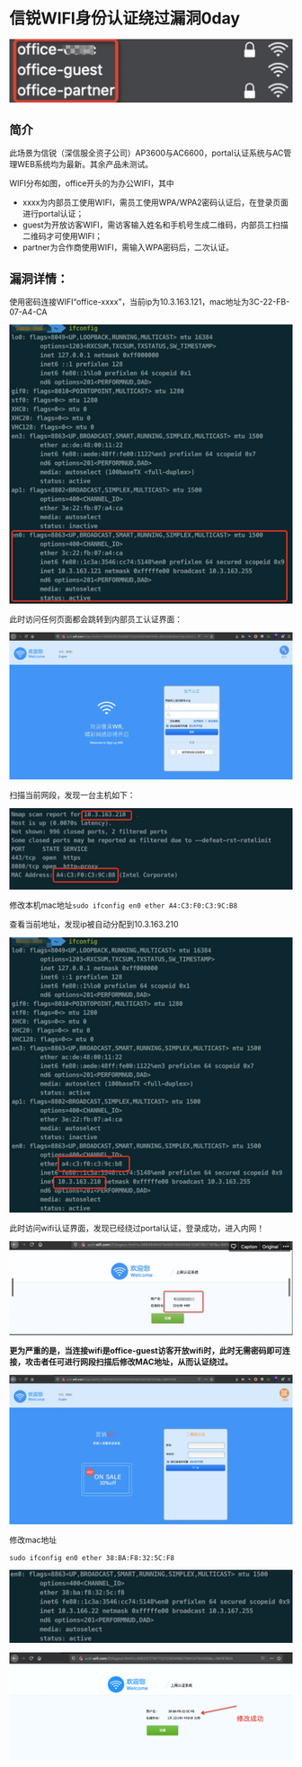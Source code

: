 # 信锐WIFI身份认证绕过漏洞0day

![](img/Untitled.png)

## 简介

此场景为信锐（深信服全资子公司）AP3600与AC6600，portal认证系统与AC管理WEB系统均为最新。其余产品未测试。

WIFI分布如图，office开头的为办公WIFI，其中

- xxxx为内部员工使用WIFI，需员工使用WPA/WPA2密码认证后，在登录页面进行portal认证；
- guest为开放访客WIFI，需访客输入姓名和手机号生成二维码，内部员工扫描二维码才可使用WIFI；
- partner为合作商使用WIFI，需输入WPA密码后，二次认证。

## 漏洞详情：

使用密码连接WIFI“office-xxxx”，当前ip为10.3.163.121，mac地址为3C-22-FB-07-A4-CA

![](img/Untitled%201.png)

此时访问任何页面都会跳转到内部员工认证界面：

![img/Untitled%202.png](img/Untitled%202.png)

扫描当前网段，发现一台主机如下：

![img/Untitled%203.png](img/Untitled%203.png)

修改本机mac地址`sudo ifconfig en0 ether A4:C3:F0:C3:9C:B8`

查看当前地址，发现ip被自动分配到10.3.163.210

![img/Untitled%204.png](img/Untitled%204.png)

此时访问wifi认证界面，发现已经绕过portal认证，登录成功，进入内网！

![img/Untitled%205.png](img/Untitled%205.png)

**更为严重的是，当连接wifi是office-guest访客开放wifi时，此时无需密码即可连接，攻击者任可进行网段扫描后修改MAC地址，从而认证绕过。**

![img/Untitled%206.png](img/Untitled%206.png)

修改mac地址

```
sudo ifconfig en0 ether 38:BA:F8:32:5C:F8
```

![img/Untitled%207.png](img/Untitled%207.png)

![img/Untitled%208.png](img/Untitled%208.png)
